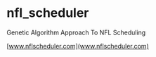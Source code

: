 # nfl_scheduler
Genetic Algorithm Approach To NFL Scheduling

[www.nflscheduler.com](www.nflscheduler.com)
